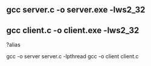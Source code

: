 ## gcc server.c -o server.exe -lws2_32

## gcc client.c -o client.exe -lws2_32

?alias

gcc -o server server.c -lpthread
gcc -o client client.c